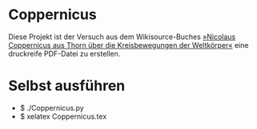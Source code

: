 # Coppernicus

Diese Projekt ist der Versuch aus dem Wikisource-Buches [»Nicolaus Coppernicus aus Thorn über die Kreisbewegungen der Weltkörper«](https://de.wikisource.org/wiki/Nicolaus_Coppernicus_aus_Thorn_%C3%BCber_die_Kreisbewegungen_der_Weltk%C3%B6rper)
eine druckreife PDF-Datei zu erstellen.

# Selbst ausführen

- $ ./Coppernicus.py
- $ xelatex Coppernicus.tex

